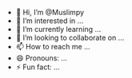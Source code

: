 - 👋 Hi, I’m @Muslimpy
- 👀 I’m interested in ...
- 🌱 I’m currently learning ...
- 💞️ I’m looking to collaborate on ...
- 📫 How to reach me ...
- 😄 Pronouns: ...
- ⚡ Fun fact: ...

<!---
Muslimpy/Muslimpy is a ✨ special ✨ repository because its `README.md` (this file) appears on your GitHub profile.
You can click the Preview link to take a look at your changes.
--->
